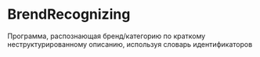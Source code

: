 # BrendRecognizing
Программа, распознающая бренд/категорию по краткому неструктурированному описанию, используя словарь идентификаторов
